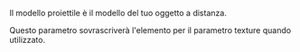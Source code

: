 Il modello proiettile è il modello del tuo oggetto a distanza.

Questo parametro sovrascriverà l'elemento per il parametro texture quando utilizzato.